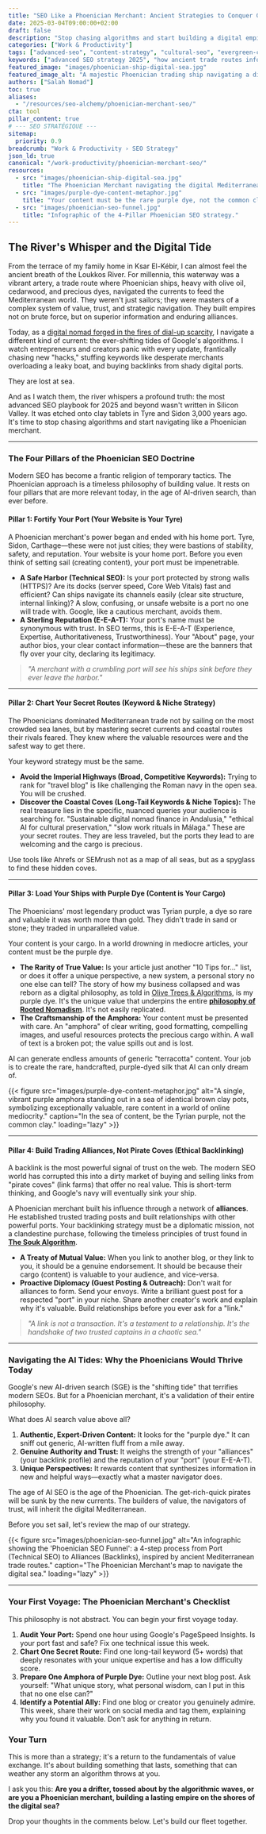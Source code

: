 ```yaml
---
title: "SEO Like a Phoenician Merchant: Ancient Strategies to Conquer Google's Shifting Tides"
date: 2025-03-04T09:00:00+02:00
draft: false
description: "Stop chasing algorithms and start building a digital empire. Discover how ancient Phoenician trade secrets can revolutionize your SEO strategy for the AI era."
categories: ["Work & Productivity"]
tags: ["advanced-seo", "content-strategy", "cultural-seo", "evergreen-content", "phoenician-wisdom", "ai-seo"]
keywords: ["advanced SEO strategy 2025", "how ancient trade routes inform modern SEO", "cultural SEO", "ranking in Google's AI-driven SERPs", "building online authority", "timeless SEO principles"]
featured_image: "images/phoenician-ship-digital-sea.jpg"
featured_image_alt: "A majestic Phoenician trading ship navigating a digital sea of data streams, its sails catching the light of a Google-shaped constellation, symbolizing ancient wisdom guiding modern SEO."
authors: ["Salah Nomad"]
toc: true
aliases:
  - "/resources/seo-alchemy/phoenician-merchant-seo/"
cta: tool
pillar_content: true
# --- SEO STRATÉGIQUE ---
sitemap:
  priority: 0.9
breadcrumb: "Work & Productivity › SEO Strategy"
json_ld: true
canonical: "/work-productivity/phoenician-merchant-seo/"
resources:
  - src: "images/phoenician-ship-digital-sea.jpg"
    title: "The Phoenician Merchant navigating the digital Mediterranean."
  - src: "images/purple-dye-content-metaphor.jpg"
    title: "Your content must be the rare purple dye, not the common clay."
  - src: "images/phoenician-seo-funnel.jpg"
    title: "Infographic of the 4-Pillar Phoenician SEO strategy."
---
```


## The River's Whisper and the Digital Tide

From the terrace of my family home in Ksar El-Kébir, I can almost feel the ancient breath of the Loukkos River. For millennia, this waterway was a vibrant artery, a trade route where Phoenician ships, heavy with olive oil, cedarwood, and precious dyes, navigated the currents to feed the Mediterranean world. They weren't just sailors; they were masters of a complex system of value, trust, and strategic navigation. They built empires not on brute force, but on superior information and enduring alliances.

Today, as a [digital nomad forged in the fires of dial-up scarcity](/stories-wisdom/cybercafe-digital-scarcity/), I navigate a different kind of current: the ever-shifting tides of Google's algorithms. I watch entrepreneurs and creators panic with every update, frantically chasing new "hacks," stuffing keywords like desperate merchants overloading a leaky boat, and buying backlinks from shady digital ports.

They are lost at sea.

And as I watch them, the river whispers a profound truth: the most advanced SEO playbook for 2025 and beyond wasn't written in Silicon Valley. It was etched onto clay tablets in Tyre and Sidon 3,000 years ago. It's time to stop chasing algorithms and start navigating like a Phoenician merchant.

---

### The Four Pillars of the Phoenician SEO Doctrine

Modern SEO has become a frantic religion of temporary tactics. The Phoenician approach is a timeless philosophy of building value. It rests on four pillars that are more relevant today, in the age of AI-driven search, than ever before.

#### **Pillar 1: Fortify Your Port (Your Website is Your Tyre)**

A Phoenician merchant's power began and ended with his home port. Tyre, Sidon, Carthage—these were not just cities; they were bastions of stability, safety, and reputation. Your website is your home port. Before you even think of setting sail (creating content), your port must be impenetrable.

*   **A Safe Harbor (Technical SEO):** Is your port protected by strong walls (HTTPS)? Are its docks (server speed, Core Web Vitals) fast and efficient? Can ships navigate its channels easily (clear site structure, internal linking)? A slow, confusing, or unsafe website is a port no one will trade with. Google, like a cautious merchant, avoids them.
*   **A Sterling Reputation (E-E-A-T):** Your port's name must be synonymous with trust. In SEO terms, this is E-E-A-T (Experience, Expertise, Authoritativeness, Trustworthiness). Your "About" page, your author bios, your clear contact information—these are the banners that fly over your city, declaring its legitimacy.

> *"A merchant with a crumbling port will see his ships sink before they ever leave the harbor."*

---

#### **Pillar 2: Chart Your Secret Routes (Keyword & Niche Strategy)**

The Phoenicians dominated Mediterranean trade not by sailing on the most crowded sea lanes, but by mastering secret currents and coastal routes their rivals feared. They knew where the valuable resources were and the safest way to get there.

Your keyword strategy must be the same.

*   **Avoid the Imperial Highways (Broad, Competitive Keywords):** Trying to rank for "travel blog" is like challenging the Roman navy in the open sea. You will be crushed.
*   **Discover the Coastal Coves (Long-Tail Keywords & Niche Topics):** The real treasure lies in the specific, nuanced queries your audience is searching for. "Sustainable digital nomad finance in Andalusia," "ethical AI for cultural preservation," "slow work rituals in Málaga." These are your secret routes. They are less traveled, but the ports they lead to are welcoming and the cargo is precious.

Use tools like Ahrefs or SEMrush not as a map of all seas, but as a spyglass to find these hidden coves.

---

#### **Pillar 3: Load Your Ships with Purple Dye (Content is Your Cargo)**

The Phoenicians' most legendary product was Tyrian purple, a dye so rare and valuable it was worth more than gold. They didn't trade in sand or stone; they traded in unparalleled value.

Your content is your cargo. In a world drowning in mediocre articles, your content must be the purple dye.

*   **The Rarity of True Value:** Is your article just another "10 Tips for..." list, or does it offer a unique perspective, a new system, a personal story no one else can tell? The story of how my business collapsed and was reborn as a digital philosophy, as told in [Olive Trees & Algorithms](/stories-wisdom/olive-trees-and-algorithms/), is my purple dye. It's the unique value that underpins the entire **[philosophy of Rooted Nomadism](/stories-wisdom/rooted-nomadism-philosophy/)**. It's not easily replicated.
*   **The Craftsmanship of the Amphora:** Your content must be presented with care. An "amphora" of clear writing, good formatting, compelling images, and useful resources protects the precious cargo within. A wall of text is a broken pot; the value spills out and is lost.

AI can generate endless amounts of generic "terracotta" content. Your job is to create the rare, handcrafted, purple-dyed silk that AI can only dream of.

{{< figure src="images/purple-dye-content-metaphor.jpg" alt="A single, vibrant purple amphora standing out in a sea of identical brown clay pots, symbolizing exceptionally valuable, rare content in a world of online mediocrity." caption="In the sea of content, be the Tyrian purple, not the common clay." loading="lazy" >}}

---

#### **Pillar 4: Build Trading Alliances, Not Pirate Coves (Ethical Backlinking)**

A backlink is the most powerful signal of trust on the web. The modern SEO world has corrupted this into a dirty market of buying and selling links from "pirate coves" (link farms) that offer no real value. This is short-term thinking, and Google's navy will eventually sink your ship.

A Phoenician merchant built his influence through a network of **alliances**. He established trusted trading posts and built relationships with other powerful ports. Your backlinking strategy must be a diplomatic mission, not a clandestine purchase, following the timeless principles of trust found in [**The Souk Algorithm**](/work-productivity/souk-algorithm/).

*   **A Treaty of Mutual Value:** When you link to another blog, or they link to you, it should be a genuine endorsement. It should be because their cargo (content) is valuable to your audience, and vice-versa.
*   **Proactive Diplomacy (Guest Posting & Outreach):** Don't wait for alliances to form. Send your envoys. Write a brilliant guest post for a respected "port" in your niche. Share another creator's work and explain why it's valuable. Build relationships before you ever ask for a "link."

> *"A link is not a transaction. It's a testament to a relationship. It's the handshake of two trusted captains in a chaotic sea."*

---

### **Navigating the AI Tides: Why the Phoenicians Would Thrive Today**

Google's new AI-driven search (SGE) is the "shifting tide" that terrifies modern SEOs. But for a Phoenician merchant, it's a validation of their entire philosophy.

What does AI search value above all?
1.  **Authentic, Expert-Driven Content:** It looks for the "purple dye." It can sniff out generic, AI-written fluff from a mile away.
2.  **Genuine Authority and Trust:** It weighs the strength of your "alliances" (your backlink profile) and the reputation of your "port" (your E-E-A-T).
3.  **Unique Perspectives:** It rewards content that synthesizes information in new and helpful ways—exactly what a master navigator does.

The age of AI SEO is the age of the Phoenician. The get-rich-quick pirates will be sunk by the new currents. The builders of value, the navigators of trust, will inherit the digital Mediterranean.

Before you set sail, let's review the map of our strategy.

{{< figure src="images/phoenician-seo-funnel.jpg" alt="An infographic showing the 'Phoenician SEO Funnel': a 4-step process from Port (Technical SEO) to Alliances (Backlinks), inspired by ancient Mediterranean trade routes." caption="The Phoenician Merchant's map to navigate the digital sea." loading="lazy" >}}

---

### **Your First Voyage: The Phoenician Merchant's Checklist**

This philosophy is not abstract. You can begin your first voyage today.

1.  **Audit Your Port:** Spend one hour using Google's PageSpeed Insights. Is your port fast and safe? Fix one technical issue this week.
2.  **Chart One Secret Route:** Find one long-tail keyword (5+ words) that deeply resonates with your unique expertise and has a low difficulty score.
3.  **Prepare One Amphora of Purple Dye:** Outline your next blog post. Ask yourself: "What unique story, what personal wisdom, can I put in this that no one else can?"
4.  **Identify a Potential Ally:** Find one blog or creator you genuinely admire. This week, share their work on social media and tag them, explaining why you found it valuable. Don't ask for anything in return.

### Your Turn

This is more than a strategy; it's a return to the fundamentals of value exchange. It's about building something that lasts, something that can weather any storm an algorithm throws at you.

I ask you this: **Are you a drifter, tossed about by the algorithmic waves, or are you a Phoenician merchant, building a lasting empire on the shores of the digital sea?**

Drop your thoughts in the comments below. Let's build our fleet together.